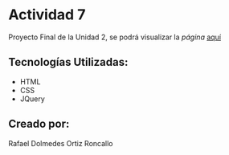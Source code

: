 # Actividad 7

Proyecto Final de la Unidad 2, se podrá visualizar la _página_ [aquí](https://ortiz99.github.io/Actividad7/)

## Tecnologías Utilizadas:

- HTML
- CSS
- JQuery

## Creado por:

Rafael Dolmedes Ortiz Roncallo
